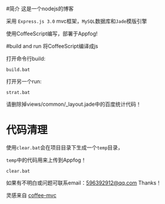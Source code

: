 #简介
这是一个nodejs的博客

采用 `Express.js 3.0` mvc框架，`MySQL`数据库和`Jade`模版引擎

使用CoffeeScript编写，部署于Appfog!

#build and run
将CoffeeScript编译成js

打开命令行build: 
```
build.bat
```

打开另一个run:

```
strat.bat
```

请删除掉views/common/_layout.jade中的百度统计代码！

# 代码清理
使用`clear.bat`会在项目目录下生成一个`temp`目录，

`temp`中的代码用来上传到Appfog！
```
clear.bat
```

如果有不明白或问题可联系email：596392912@qq.com Thanks！

灵感来自 [coffee-mvc](https://github.com/xizhang/coffee-mvc)
